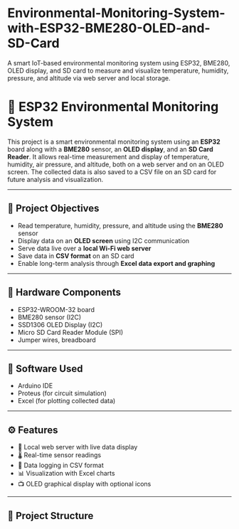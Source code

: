 # Environmental-Monitoring-System-with-ESP32-BME280-OLED-and-SD-Card
A smart IoT-based environmental monitoring system using ESP32, BME280, OLED display, and SD card to measure and visualize temperature, humidity, pressure, and altitude via web server and local storage.
# 🌱 ESP32 Environmental Monitoring System

This project is a smart environmental monitoring system using an **ESP32** board along with a **BME280** sensor, an **OLED display**, and an **SD Card Reader**. It allows real-time measurement and display of temperature, humidity, air pressure, and altitude, both on a web server and on an OLED screen. The collected data is also saved to a CSV file on an SD card for future analysis and visualization.

---

## 🧠 Project Objectives

- Read temperature, humidity, pressure, and altitude using the **BME280** sensor
- Display data on an **OLED screen** using I2C communication
- Serve data live over a **local Wi-Fi web server**
- Save data in **CSV format** on an SD card
- Enable long-term analysis through **Excel data export and graphing**

---

## 🔧 Hardware Components

- ESP32-WROOM-32 board
- BME280 sensor (I2C)
- SSD1306 OLED Display (I2C)
- Micro SD Card Reader Module (SPI)
- Jumper wires, breadboard

---

## 🧰 Software Used

- Arduino IDE
- Proteus (for circuit simulation)
- Excel (for plotting collected data)

---

## ⚙️ Features

- 📡 Local web server with live data display
- 🌡️ Real-time sensor readings
- 💾 Data logging in CSV format
- 📊 Visualization with Excel charts
- 📺 OLED graphical display with optional icons

---

## 📂 Project Structure
